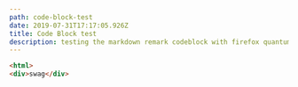 ```yaml
---
path: code-block-test
date: 2019-07-31T17:17:05.926Z
title: Code Block test
description: testing the markdown remark codeblock with firefox quantum dark theme
---
```

```html
<html>
<div>swag</div>
```
